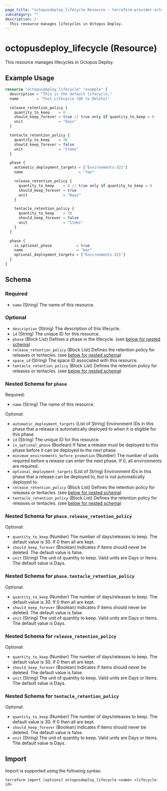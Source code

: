 ```yaml
---
page_title: "octopusdeploy_lifecycle Resource - terraform-provider-octopusdeploy"
subcategory: ""
description: |-
  This resource manages lifecycles in Octopus Deploy.
---
```


# octopusdeploy_lifecycle (Resource)

This resource manages lifecycles in Octopus Deploy.

## Example Usage

```terraform
resource "octopusdeploy_lifecycle" "example" {
  description = "This is the default lifecycle."
  name        = "Test Lifecycle (OK to Delete)"

  release_retention_policy {
    quantity_to_keep    = 0
    should_keep_forever = true // true only if quantity_to_keep = 0
    unit                = "Days"
  }

  tentacle_retention_policy {
    quantity_to_keep    = 30
    should_keep_forever = false
    unit                = "Items"
  }

  phase {
    automatic_deployment_targets = ["Environments-321"]
    name                         = "foo"

    release_retention_policy {
      quantity_to_keep    = 0 // true only if quantity_to_keep = 0
      should_keep_forever = true
      unit                = "Days"
    }

    tentacle_retention_policy {
      quantity_to_keep    = 30
      should_keep_forever = false
      unit                = "Items"
    }
  }

  phase {
    is_optional_phase           = true
    name                        = "bar"
    optional_deployment_targets = ["Environments-321"]
  }
}
```

<!-- schema generated by tfplugindocs -->
## Schema

### Required

- `name` (String) The name of this resource.

### Optional

- `description` (String) The description of this lifecycle.
- `id` (String) The unique ID for this resource.
- `phase` (Block List) Defines a phase in the lifecycle. (see [below for nested schema](#nestedblock--phase))
- `release_retention_policy` (Block List) Defines the retention policy for releases or tentacles. (see [below for nested schema](#nestedblock--release_retention_policy))
- `space_id` (String) The space ID associated with this resource.
- `tentacle_retention_policy` (Block List) Defines the retention policy for releases or tentacles. (see [below for nested schema](#nestedblock--tentacle_retention_policy))

<a id="nestedblock--phase"></a>
### Nested Schema for `phase`

Required:

- `name` (String) The name of this resource.

Optional:

- `automatic_deployment_targets` (List of String) Environment IDs in this phase that a release is automatically deployed to when it is eligible for this phase
- `id` (String) The unique ID for this resource.
- `is_optional_phase` (Boolean) If false a release must be deployed to this phase before it can be deployed to the next phase.
- `minimum_environments_before_promotion` (Number) The number of units required before a release can enter the next phase. If 0, all environments are required.
- `optional_deployment_targets` (List of String) Environment IDs in this phase that a release can be deployed to, but is not automatically deployed to
- `release_retention_policy` (Block List) Defines the retention policy for releases or tentacles. (see [below for nested schema](#nestedblock--phase--release_retention_policy))
- `tentacle_retention_policy` (Block List) Defines the retention policy for releases or tentacles. (see [below for nested schema](#nestedblock--phase--tentacle_retention_policy))

<a id="nestedblock--phase--release_retention_policy"></a>
### Nested Schema for `phase.release_retention_policy`

Optional:

- `quantity_to_keep` (Number) The number of days/releases to keep. The default value is 30. If 0 then all are kept.
- `should_keep_forever` (Boolean) Indicates if items should never be deleted. The default value is false.
- `unit` (String) The unit of quantity to keep. Valid units are Days or Items. The default value is Days.


<a id="nestedblock--phase--tentacle_retention_policy"></a>
### Nested Schema for `phase.tentacle_retention_policy`

Optional:

- `quantity_to_keep` (Number) The number of days/releases to keep. The default value is 30. If 0 then all are kept.
- `should_keep_forever` (Boolean) Indicates if items should never be deleted. The default value is false.
- `unit` (String) The unit of quantity to keep. Valid units are Days or Items. The default value is Days.



<a id="nestedblock--release_retention_policy"></a>
### Nested Schema for `release_retention_policy`

Optional:

- `quantity_to_keep` (Number) The number of days/releases to keep. The default value is 30. If 0 then all are kept.
- `should_keep_forever` (Boolean) Indicates if items should never be deleted. The default value is false.
- `unit` (String) The unit of quantity to keep. Valid units are Days or Items. The default value is Days.


<a id="nestedblock--tentacle_retention_policy"></a>
### Nested Schema for `tentacle_retention_policy`

Optional:

- `quantity_to_keep` (Number) The number of days/releases to keep. The default value is 30. If 0 then all are kept.
- `should_keep_forever` (Boolean) Indicates if items should never be deleted. The default value is false.
- `unit` (String) The unit of quantity to keep. Valid units are Days or Items. The default value is Days.

## Import

Import is supported using the following syntax:

```shell
terraform import [options] octopusdeploy_lifecycle.<name> <lifecycle-id>
```
